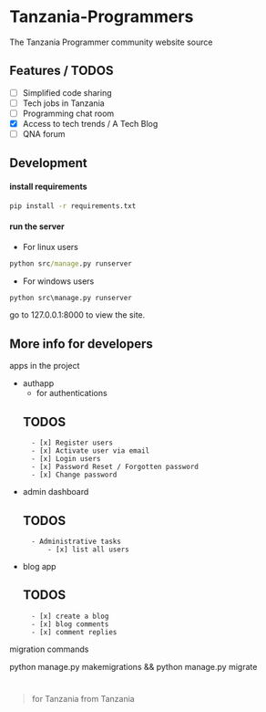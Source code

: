 # Tanzania-Programmers

The Tanzania Programmer community website source

## Features / TODOS

- [ ] Simplified code sharing
- [ ] Tech jobs in Tanzania
- [ ] Programming chat room
- [x] Access to tech trends / A Tech Blog
- [ ] QNA forum

## Development

#### install requirements

```cmd
pip install -r requirements.txt
```

#### run the server

- For linux users
```cmd
python src/manage.py runserver
```

- For windows users
```cmd
python src\manage.py runserver
```

go to 127.0.0.1:8000 to view the site.


## More info for developers

apps in the project

- authapp
    - for authentications 
    ## TODOS
        - [x] Register users
        - [x] Activate user via email
        - [x] Login users
        - [x] Password Reset / Forgotten password
        - [x] Change password

- admin dashboard
    ## TODOS
        - Administrative tasks
            - [x] list all users 
- blog app
    ## TODOS
        - [x] create a blog
        - [x] blog comments
        - [x] comment replies


migration commands

python manage.py makemigrations && python manage.py migrate
#

> for Tanzania from Tanzania 

#
